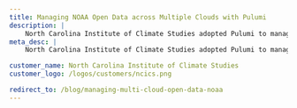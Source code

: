 ```yaml
---
title: Managing NOAA Open Data across Multiple Clouds with Pulumi
description: |
    North Carolina Institute of Climate Studies adopted Pulumi to manage the NOAA Open Data Dissemination project across AWS, Azure, and Google Cloud, and simplified deployment and management of multi-cloud architectures with a small team.
meta_desc: |
    North Carolina Institute of Climate Studies adopted Pulumi to manage the NOAA Open Data Dissemination project across AWS, Azure, and Google Cloud, and simplified deployment and management of multi-cloud architectures with a small team.

customer_name: North Carolina Institute of Climate Studies
customer_logo: /logos/customers/ncics.png

redirect_to: /blog/managing-multi-cloud-open-data-noaa
---
```

